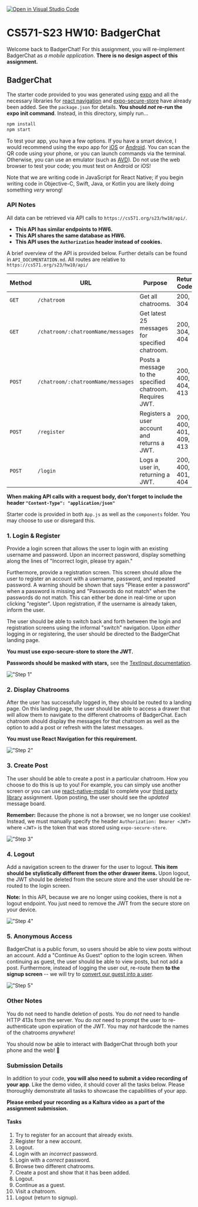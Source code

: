[![Open in Visual Studio Code](https://classroom.github.com/assets/open-in-vscode-718a45dd9cf7e7f842a935f5ebbe5719a5e09af4491e668f4dbf3b35d5cca122.svg)](https://classroom.github.com/online_ide?assignment_repo_id=10886486&assignment_repo_type=AssignmentRepo)

# CS571-S23 HW10: BadgerChat

Welcome back to BadgerChat! For this assignment, you will re-implement BadgerChat as *a mobile application*. **There is no design aspect of this assignment.**

## BadgerChat

The starter code provided to you was generated using [expo](https://expo.dev/) and all the necessary libraries for [react navigation](https://reactnavigation.org/) and [expo-secure-store](https://www.npmjs.com/package/expo-secure-store) have already been added. See the `package.json` for details. **You should *not* re-run the expo init command**. Instead, in this directory, simply run...

```bash
npm install
npm start
```

To test your app, you have a few options. If you have a smart device, I would recommend using the expo app for [iOS](https://apps.apple.com/us/app/expo-go/id982107779) or [Android](https://play.google.com/store/apps/details?id=host.exp.exponent&hl=en_US&gl=US). You can scan the QR code using your phone, or you can launch commands via the terminal. Otherwise, you can use an emulator (such as [AVD](https://developer.android.com/studio/run/emulator)). Do not use the web browser to test your code; you must test on Android or iOS!

Note that we are writing code in JavaScript for React Native; if you begin writing code in Objective-C, Swift, Java, or Kotlin you are likely doing something *very* wrong!

### API Notes

All data can be retrieved via API calls to `https://cs571.org/s23/hw10/api/`.

 - **This API has similar endpoints to HW6.**
 - **This API shares the same database as HW6.**
 - **This API uses the `Authorization` header instead of cookies.**

A brief overview of the API is provided below. Further details can be found in `API_DOCUMENTATION.md`. All routes are relative to `https://cs571.org/s23/hw10/api/`

| Method | URL | Purpose | Return Codes |
| --- | --- | --- | --- |
| `GET`| `/chatroom` | Get all chatrooms. | 200, 304 |
| `GET` | `/chatroom/:chatroomName/messages`| Get latest 25 messages for specified chatroom. | 200, 304, 404 |
| `POST` | `/chatroom/:chatroomName/messages` | Posts a message to the specified chatroom. Requires JWT. | 200, 400, 404, 413 |
| `POST` | `/register` | Registers a user account and returns a JWT. | 200, 400, 401, 409, 413  |
| `POST` | `/login` | Logs a user in, returning a JWT. | 200, 400, 401, 404 |

**When making API calls with a request body, don't forget to include the header `"Content-Type": "application/json"`**

Starter code is provided in both `App.js` as well as the `components` folder. You may choose to use or disregard this.

### 1. Login & Register
Provide a login screen that allows the user to login with an existing username and password. Upon an incorrect password, display something along the lines of "Incorrect login, please try again."

Furthermore, provide a registration screen. This screen should allow the user to register an account with a username, password, and repeated password. A warning should be shown that says "Please enter a password" when a password is missing and "Passwords do not match" when the passwords do not match. This can either be done in real-time or upon clicking "register". Upon registration, if the username is already taken, inform the user.

The user should be able to switch back and forth between the login and registration screens using the informal "switch" navigation. Upon *either* logging in or registering, the user should be directed to the BadgerChat landing page.

**You must use expo-secure-store to store the JWT.**

**Passwords should be masked with stars,** see the [TextInput documentation](https://reactnative.dev/docs/textinput).

!["Step 1"](figures/s1.png)

### 2. Display Chatrooms

After the user has successfully logged in, they should be routed to a landing page. On this landing page, the user should be able to access a drawer that will allow them to navigate to the different chatrooms of BadgerChat. Each chatroom should display the messages for that chatroom as well as the option to add a post or refresh with the latest messages.

**You must use React Navigation for this requirement.**

!["Step 2"](figures/s2.png)

### 3. Create Post

The user should be able to create a post in a particular chatroom. How you choose to do this is up to you! For example, you can simply use another screen or you can use [react-native-modal](https://www.npmjs.com/package//react-native-modal) to complete your [third party library](https://canvas.wisc.edu/courses/345833/assignments/1780217) assignment. Upon posting, the user should see the *updated* message board.

**Remember:** Because the phone is not a browser, we no longer use cookies! Instead, we must manually specify the header `Authorization: Bearer <JWT>` where `<JWT>` is the token that was stored using `expo-secure-store`.

!["Step 3"](figures/s3.png)

### 4. Logout

Add a navigation screen to the drawer for the user to logout. **This item should be stylistically different from the other drawer items.** Upon logout, the JWT should be deleted from the secure store and the user should be re-routed to the login screen.

**Note:** In this API, because we are no longer using cookies, there is not a logout endpoint. You just need to remove the JWT from the secure store on your device.

!["Step 4"](figures/s4.png)

### 5. Anonymous Access

BadgerChat is a public forum, so users should be able to view posts without an account. Add a "Continue As Guest" option to the login screen. When continuing as guest, the user should be able to view posts, but not add a post. Furthermore, instead of logging the user out, re-route them **to the signup screen** -- we will try to [convert our guest into a user](https://seodigitalgroup.com/what-is-a-conversion/).

!["Step 5"](figures/s5.png)

### Other Notes
You do not need to handle deletion of posts. You do *not* need to handle HTTP 413s from the server. You do *not* need to prompt the user to re-authenticate upon expiration of the JWT. You may *not* hardcode the names of the chatrooms *anywhere*!

You should now be able to interact with BadgerChat through both your phone and the web! 🥳

### Submission Details
In addition to your code, **you will also need to submit a video recording of your app**. Like the demo video, it should cover all the tasks below. Please thoroughly demonstrate all tasks to showcase the capabilities of your app.

**Please embed your recording as a Kaltura video as a part of the assignment submission.**

#### Tasks 
 1. Try to register for an account that already exists.
 2. Register for a new account.
 3. Logout.
 4. Login with an *incorrect* password.
 5. Login with a *correct* password.
 6. Browse two different chatrooms.
 7. Create a post and show that it has been added.
 8. Logout.
 9. Continue as a guest.
 10. Visit a chatroom.
 11. Logout (return to signup). 
